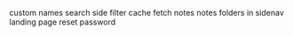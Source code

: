 custom names
search side filter
cache fetch notes
notes folders in sidenav
landing page
reset password
